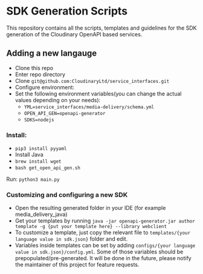 # SDK Generation Scripts

This repository contains all the scripts, templates and guidelines 
for the SDK generation of the Cloudinary OpenAPI based services.

## Adding a new langauge

* Clone this repo
* Enter repo directory
* Clone `git@github.com:CloudinaryLtd/service_interfaces.git`
* Configure environment:
* Set the following environment variables(you can change the actual values depending on your needs):
  * `YML=service_interfaces/media-delivery/schema.yml`
  * `OPEN_API_GEN=openapi-generator`
  * `SDKS=nodejs`

### Install:

* `pip3 install pyyaml`
* Install Java
* `brew install wget`
* `bash get_open_api_gen.sh`

Run: `python3 main.py`


### Customizing and configuring a new SDK

* Open the resulting generated folder in your IDE (for example media_delivery_java)
* Get your templates by running `java -jar openapi-generator.jar author template -g {put your template here} --library webclient`
* To customize a template, just copy the relevant file to `templates/{your language value in sdk.json}` folder and edit.
* Variables inside templates can be set by adding `configs/{your language value in sdk.json}/config.yml`. 
Some of those variables should be prepopulated/pre-generated.
It will be done in the future, please notify the maintainer of this project for feature requests.
